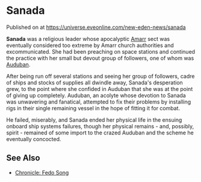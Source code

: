 # Sanada
Published on  at https://universe.eveonline.com/new-eden-news/sanada

**Sanada** was a religious leader whose apocalyptic
[Amarr](6BPFRy27fN4LnYlIyzvEwo) sect was eventually considered too extreme by
Amarr church authorities and excommunicated. She had been preaching on
space stations and continued the practice with her small but devout
group of followers, one of whom was [Auduban](C9YpzTe4NgePFlVHHzmK9).

After being run off several stations and seeing her group of followers,
cadre of ships and stocks of supplies all dwindle away, Sanada's
desperation grew, to the point where she confided in Auduban that she
was at the point of giving up completely. Auduban, an acolyte whose
devotion to Sanada was unwavering and fanatical, attempted to fix their
problems by installing rigs in their single remaining vessel in the hope
of fitting it for combat.

He failed, miserably, and Sanada ended her physical life in the ensuing
onboard ship systems failures, though her physical remains - and,
possibly, spirit - remained of some import to the crazed Auduban and the
scheme he eventually concocted.

See Also
--------
- [Chronicle: Fedo Song](6hRfUXxsJpOuwgkhRrwZz4)
